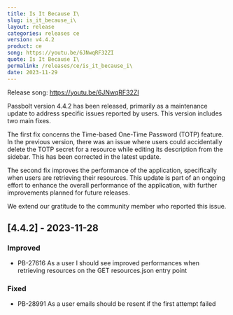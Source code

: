 ```yaml
---
title: Is It Because I\
slug: is_it_because_i\
layout: release
categories: releases ce
version: v4.4.2
product: ce
song: https://youtu.be/6JNwqRF32ZI
quote: Is It Because I\
permalink: /releases/ce/is_it_because_i\
date: 2023-11-29
---
```

Release song: https://youtu.be/6JNwqRF32ZI

Passbolt version 4.4.2 has been released, primarily as a maintenance update to address specific issues reported by users. This version includes two main fixes.

The first fix concerns the Time-based One-Time Password (TOTP) feature. In the previous version, there was an issue where users could accidentally delete the TOTP secret for a resource while editing its description from the sidebar. This has been corrected in the latest update.

The second fix improves the performance of the application, specifically when users are retrieving their resources. This update is part of an ongoing effort to enhance the overall performance of the application, with further improvements planned for future releases.

We extend our gratitude to the community member who reported this issue.

## [4.4.2] - 2023-11-28
### Improved
- PB-27616 As a user I should see improved performances when retrieving resources on the GET resources.json entry point

### Fixed
- PB-28991 As a user emails should be resent if the first attempt failed

